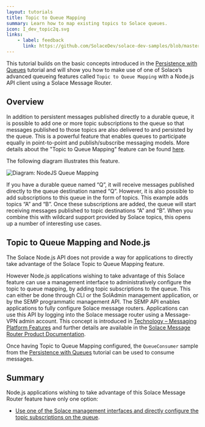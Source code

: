 ```yaml
---
layout: tutorials
title: Topic to Queue Mapping
summary: Learn how to map existing topics to Solace queues.
icon: I_dev_topic2q.svg
links:
    - label: feedback
      link: https://github.com/SolaceDev/solace-dev-samples/blob/master/src/pages/tutorials/nodejs/topic-to-queue-mapping.md
---
```


This tutorial builds on the basic concepts introduced in the [Persistence with Queues](../persistence-with-queues/) tutorial and will show you how to make use of one of Solace’s advanced queueing features called `Topic to Queue Mapping` with a Node.js API client using a Solace Message Router.

## Overview

In addition to persistent messages published directly to a durable queue, it is possible to add one or more topic subscriptions to the queue so that messages published to those topics are also delivered to and persisted by the queue. This is a powerful feature that enables queues to participate equally in point-to-point and publish/subscribe messaging models. More details about the "Topic to Queue Mapping" feature can be found [here](https://docs.solace.com/PubSub-Basics/Core-Concepts.htm).

The following diagram illustrates this feature.

![Diagram: NodeJS Queue Mapping](../../../images/diagrams/topic-to-queue-mapping-details.png)

If you have a durable queue named “Q”, it will receive messages published directly to the queue destination named “Q”. However, it is also possible to add subscriptions to this queue in the form of topics. This example adds topics “A” and “B”. Once these subscriptions are added, the queue will start receiving messages published to topic destinations “A” and “B”. When you combine this with wildcard support provided by Solace topics, this opens up a number of interesting use cases.

## Topic to Queue Mapping and Node.js

The Solace Node.js API does not provide a way for applications to directly take advantage of the Solace Topic to Queue Mapping feature.

However Node.js applications wishing to take advantage of this Solace feature can use a management interface to administratively configure the topic to queue mapping, by adding topic subscriptions to the queue. This can either be done through CLI or the SolAdmin management application, or by the SEMP programmatic management API. The SEMP API enables applications to fully configure Solace message routers. Applications can use this API by logging into the Solace message router using a Message-VPN admin account. This concept is introduced in [Technology – Messaging Platform Features](https://solace.com/products/tech/) and further details are available in the [Solace Message Router Product Documentation](https://docs.solace.com/SEMP/Using-Legacy-SEMP.htm).

Once having Topic to Queue Mapping configured, the `QueueConsumer` sample from the [Persistence with Queues](../persistence-with-queues/) tutorial can be used to consume messages.

## Summary

Node.js applications wishing to take advantage of this Solace Message Router feature have only one option:

*   [Use one of the Solace management interfaces and directly configure the topic subscriptions on the queue](https://docs.solace.com/PubSub-Basics/Core-Concepts.htm).